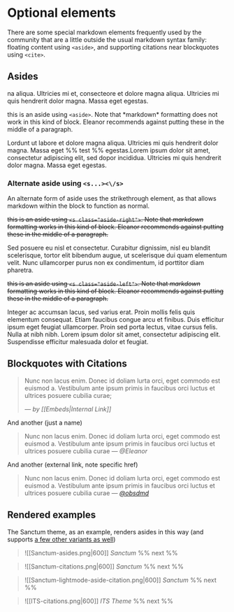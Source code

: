 # Optional elements

There are some special markdown elements frequently used by the community that are a little outside the usual markdown syntax family: floating content using `<aside>`, and supporting citations near blockquotes using `<cite>`.

## Asides

na aliqua. Ultricies mi et, consecteore et dolore magna aliqua. Ultricies mi quis hendrerit dolor magna. Massa eget egestas.

<aside>this is an aside using <code>&lt;aside&gt;</code>. Note that *markdown* formatting does not work in this kind of block. Eleanor recommends against putting these in the middle of a paragraph.</aside>

Lordunt ut labore et dolore magna aliqua. Ultricies mi quis hendrerit dolor magna. Massa eget %% test %% egestas.Lorem ipsum dolor sit amet, consectetur adipiscing elit, sed dopor incididua. Ultricies mi quis hendrerit dolor magna. Massa eget egestas.

### Alternate aside using `<s...><\/s>`

An alternate form of aside uses the strikethrough element, as that allows markdown within the block to function as normal.

<s class="aside-right">this is an aside using `<s class="aside-right">`. Note that *markdown* formatting works in this kind of block. Eleanor recommends against putting these in the middle of a paragraph.</s>

Sed posuere eu nisl et consectetur. Curabitur dignissim, nisl eu blandit scelerisque, tortor elit bibendum augue, ut scelerisque dui quam elementum velit. Nunc ullamcorper purus non ex condimentum, id porttitor diam pharetra. 

<s class="aside-left">this is an aside using `<s class="aside-left">`. Note that *markdown* formatting works in this kind of block. Eleanor recommends against putting these in the middle of a paragraph.</s>

Integer ac accumsan lacus, sed varius erat. Proin mollis felis quis elementum consequat. Etiam faucibus congue arcu et finibus. Duis efficitur ipsum eget feugiat ullamcorper. Proin sed porta lectus, vitae cursus felis. Nulla at nibh nibh. Lorem ipsum dolor sit amet, consectetur adipiscing elit. Suspendisse efficitur malesuada dolor et feugiat. 

## Blockquotes with Citations

> Nunc non lacus enim. Donec id doliam lurta orci, eget commodo est euismod a. Vestibulum ante ipsum primis in faucibus orci luctus et ultrices posuere cubilia curae;
> <div></div>
> 
> <cite>— by [[Embeds|Internal Link]]</cite>

And another (just a name)

> Nunc non lacus enim. Donec id doliam lurta orci, eget commodo est euismod a. Vestibulum ante ipsum primis in faucibus orci luctus et ultrices posuere cubilia curae
> <cite>— @Eleanor</cite>

And another (external link, note specific href)

> Nunc non lacus enim. Donec id doliam lurta orci, eget commodo est euismod a. Vestibulum ante ipsum primis in faucibus orci luctus et ultrices posuere cubilia curae
> <cite>— <a href="https://twitter.com/obsdmd/status/1458523572448727051?s=20">@obsdmd</a></cite>


## Rendered examples

The Sanctum theme, as an example, renders asides in this way (and supports [a few other variants as well](https://github.com/jdanielmourao/obsidian-sanctum/blob/main/documentation/Theme_Guide.md))
	
> ![[Sanctum-asides.png|600]] <cite>Sanctum</cite>
%% next %%	
	
> ![[Sanctum-citations.png|600]] <cite>Sanctum</cite>
%% next %%

> ![[Sanctum-lightmode-aside-citation.png|600]] <cite>Sanctum</cite>
%% next %%



> ![[ITS-citations.png|600]] <cite>ITS Theme</cite>
%% next %%
